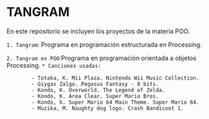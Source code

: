 # TANGRAM
En este repositorio se incluyen los proyectos de la materia POO.

`1. Tangram`: Programa en programación estructurada en Processing.

`2. Tangram en POO`:Programa en programación orientada a objetos Processing.
        `* Canciones usadas:`
        
            - Totaka, K. Mii Plaza. Nintendo Wii Music Collection.
            - Giygas Zalgo. Pegasus Fantasy - 8 bits.
            - Kondo, K. Overworld. The Legend of Zelda.
            - Kondo, K. Area Clear. Super Mario Bros.
            - Kondo, k. Super Mario 64 Main Theme. Super Mario 64.
            - Muzika, M. Naughty dog logo. Crash Bandicoot 1.
           
            
